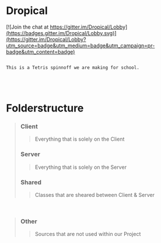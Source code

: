 <h1>Dropical</h1>

[![Join the chat at https://gitter.im/Dropical/Lobby](https://badges.gitter.im/Dropical/Lobby.svg)](https://gitter.im/Dropical/Lobby?utm_source=badge&utm_medium=badge&utm_campaign=pr-badge&utm_content=badge)
<br>

<code>
This is a Tetris spinnoff we are making for school.
</code>

<br><br>

# Folderstructure
> ### Client
>> Everything that is solely on the Client
>
> ### Server
>> Everything that is solely on the Server
>
> ### Shared 
>> Classes that are sheared between Client & Server

<br>

> ### Other
>> Sources that are not used within our Project